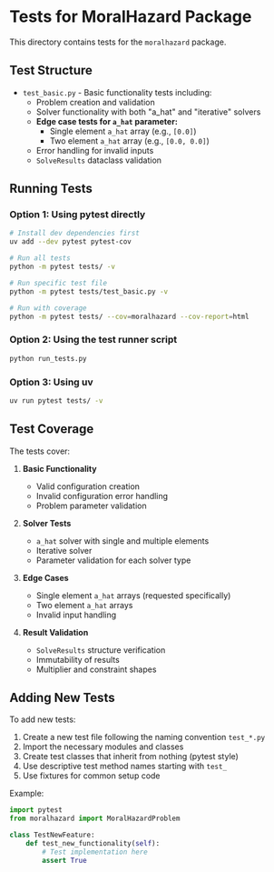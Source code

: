 # Tests for MoralHazard Package

This directory contains tests for the `moralhazard` package.

## Test Structure

- `test_basic.py` - Basic functionality tests including:
  - Problem creation and validation
  - Solver functionality with both "a_hat" and "iterative" solvers
  - **Edge case tests for `a_hat` parameter:**
    - Single element `a_hat` array (e.g., `[0.0]`)
    - Two element `a_hat` array (e.g., `[0.0, 0.0]`)
  - Error handling for invalid inputs
  - `SolveResults` dataclass validation

## Running Tests

### Option 1: Using pytest directly
```bash
# Install dev dependencies first
uv add --dev pytest pytest-cov

# Run all tests
python -m pytest tests/ -v

# Run specific test file
python -m pytest tests/test_basic.py -v

# Run with coverage
python -m pytest tests/ --cov=moralhazard --cov-report=html
```

### Option 2: Using the test runner script
```bash
python run_tests.py
```

### Option 3: Using uv
```bash
uv run pytest tests/ -v
```

## Test Coverage

The tests cover:

1. **Basic Functionality**
   - Valid configuration creation
   - Invalid configuration error handling
   - Problem parameter validation

2. **Solver Tests**
   - `a_hat` solver with single and multiple elements
   - Iterative solver
   - Parameter validation for each solver type

3. **Edge Cases**
   - Single element `a_hat` arrays (requested specifically)
   - Two element `a_hat` arrays
   - Invalid input handling

4. **Result Validation**
   - `SolveResults` structure verification
   - Immutability of results
   - Multiplier and constraint shapes

## Adding New Tests

To add new tests:

1. Create a new test file following the naming convention `test_*.py`
2. Import the necessary modules and classes
3. Create test classes that inherit from nothing (pytest style)
4. Use descriptive test method names starting with `test_`
5. Use fixtures for common setup code

Example:
```python
import pytest
from moralhazard import MoralHazardProblem

class TestNewFeature:
    def test_new_functionality(self):
        # Test implementation here
        assert True
```
